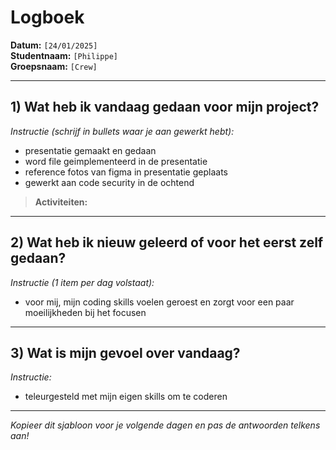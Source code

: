# Logboek

**Datum:** `[24/01/2025]`  
**Studentnaam:** `[Philippe]`  
**Groepsnaam:** `[Crew]`

---

## 1) Wat heb ik vandaag gedaan voor mijn project?

*Instructie (schrijf in bullets waar je aan gewerkt hebt):*  
- presentatie gemaakt en gedaan
- word file geimplementeerd in de presentatie
- reference fotos van figma in presentatie geplaats
- gewerkt aan code security in de ochtend

> **Activiteiten:**  

---
## 2) Wat heb ik nieuw geleerd of voor het eerst zelf gedaan?

*Instructie (1 item per dag volstaat):*  
- voor mij, mijn coding skills voelen geroest en zorgt voor een paar moeilijkheden bij het focusen



---

## 3) Wat is mijn gevoel over vandaag?

*Instructie:*  
- teleurgesteld met mijn eigen skills om te coderen 


---

*Kopieer dit sjabloon voor je volgende dagen en pas de antwoorden telkens aan!*
